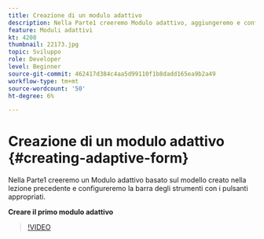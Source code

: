 ```yaml
---
title: Creazione di un modulo adattivo
description: Nella Parte1 creeremo Modulo adattivo, aggiungeremo e configureremo la barra degli strumenti con i pulsanti appropriati.
feature: Moduli adattivi
kt: 4208
thumbnail: 22173.jpg
topic: Sviluppo
role: Developer
level: Beginner
source-git-commit: 462417d384c4aa5d99110f1b8dadd165ea9b2a49
workflow-type: tm+mt
source-wordcount: '50'
ht-degree: 6%

---
```



# Creazione di un modulo adattivo {#creating-adaptive-form}

Nella Parte1 creeremo un Modulo adattivo basato sul modello creato nella lezione precedente e configureremo la barra degli strumenti con i pulsanti appropriati.

**Creare il primo modulo adattivo**

>[!VIDEO](https://video.tv.adobe.com/v/22173/quality=9)
